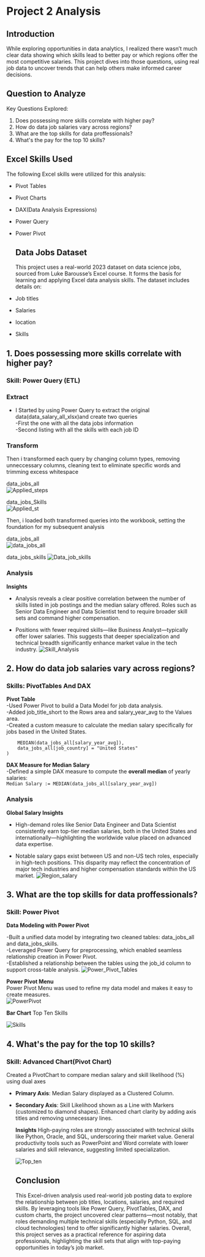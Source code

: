 # Project 2 Analysis  
## Introduction  
While exploring opportunities in data analytics, I realized there wasn’t much clear data showing which skills lead to better pay or which regions offer the most competitive salaries. This project dives into those questions, using real job data to uncover trends that can help others make informed career decisions.

## Question to Analyze  

Key Questions Explored:  

1. Does possessing more skills correlate with higher pay?  
2. How do data job salaries vary across regions?  
3. What are the top skills for data proffessionals?  
4. What's the pay for the top 10 skills?  

## Excel Skills Used  

The following Excel skills were utilized for this analysis:  


- Pivot Tables  
- Pivot Charts  
- DAX(Data Analysis Expressions)  
- Power Query  
- Power Pivot

  ## Data Jobs Dataset
  This project uses a real-world 2023 dataset on data science jobs, sourced from Luke Barousse’s Excel course. It forms the basis for learning and applying Excel data analysis skills. The dataset includes details on:
  
- Job titles
- Salaries
- location
- Skills
  
## 1. Does possessing more skills correlate with higher pay?   
### Skill: Power Query (ETL)
### Extract

- I Started by using Power Query to extract the original data(data_salary_all_xlsx)and create two queries  
     -First the one with all the data jobs information  
     -Second listing with all the skills with each job ID

### Transform  
  Then i transformed each query by changing column types, removing unneccessary columns, cleaning text to eliminate specific words and trimming excess whitespace  

  data_jobs_all  
  ![Applied_steps](https://github.com/user-attachments/assets/01a51682-b6f5-4038-bd05-4a8d534041c7)  

  data_jobs_Skills  
  ![Applied_st](https://github.com/user-attachments/assets/f8e1ab23-a2e3-40e7-9ad3-789fdb4441cf)  
  
Then, i loaded both transformed queries into the workbook, setting the foundation for my subsequent analysis  

data_jobs_all  
![data_jobs_all](https://github.com/user-attachments/assets/906b08e6-aa4c-4be1-8523-c047aae10e10)

data_jobs_skills
![Data_job_skills](https://github.com/user-attachments/assets/61005b17-ac20-484f-9c45-f7959285ecab)  

### Analysis  
 **Insights**  
 - Analysis reveals a clear positive correlation between the number of skills listed in job postings and the median salary offered. Roles such as Senior Data Engineer and Data Scientist tend to require broader skill sets and command higher compensation.  

 - Positions with fewer required skills—like Business Analyst—typically offer lower salaries. This suggests that deeper specialization and technical breadth significantly enhance market value in the tech industry.
   ![Skill_Analysis](https://github.com/user-attachments/assets/c7badb21-2fce-4ee6-a0eb-df2d16529a94)

## 2. How do data job salaries vary across regions?   
### Skills: PivotTables And DAX  
 **Pivot Table**  
-Used Power Pivot to build a Data Model for job data analysis.  
-Added job_title_short to the Rows area and salary_year_avg to the Values area.  
-Created a custom measure to calculate the median salary specifically for jobs based in the United States.  
```=CALCULATE(
    MEDIAN(data_jobs_all[salary_year_avg]),
    data_jobs_all[job_country] = "United States"
)
```

**DAX Measure for Median Salary**  
-Defined a simple DAX measure to compute the **overall median** of yearly salaries:  
```Median Salary := MEDIAN(data_jobs_all[salary_year_avg])```  

### Analysis  
  **Global Salary Insights**  
- High-demand roles like Senior Data Engineer and Data Scientist consistently earn top-tier median salaries, both in the United States and internationally—highlighting the worldwide value placed on advanced data expertise.
  
- Notable salary gaps exist between US and non-US tech roles, especially in high-tech positions. This disparity may reflect the concentration of major tech industries and higher compensation standards within the US market.
  ![Region_salary](https://github.com/user-attachments/assets/86c4553f-d04d-40e7-88c0-c1342e599f8c)

  
## 3. What are the top skills for data proffessionals?   
### Skill: Power Pivot  
**Data Modeling with Power Pivot**  

-Built a unified data model by integrating two cleaned tables: data_jobs_all and data_jobs_skills.  
-Leveraged Power Query for preprocessing, which enabled seamless relationship creation in Power Pivot.  
-Established a relationship between the tables using the job_id column to support cross-table analysis.
![Power_Pivot_Tables](https://github.com/user-attachments/assets/72a64c1b-6a66-48cb-872e-c7cd7b5724cb)  

**Power Pivot Menu**  
Power Pivot Menu was used to refine my data model and makes it easy to create measures.  
![PowerPivot](https://github.com/user-attachments/assets/5eccfe4b-90bb-438f-81b0-04941bfc33df)  

**Bar Chart** 
Top Ten Skills  

![Skills](https://github.com/user-attachments/assets/21cddfd1-4134-46ae-b94b-ea8bffe63a9f)


## 4. What's the pay for the top 10 skills?   

### Skill: Advanced Chart(Pivot Chart)  
Created a PivotChart to compare median salary and skill likelihood (%) using dual axes  
- **Primary Axis**: Median Salary displayed as a Clustered Column.
- **Secondary Axis**: Skill Likelihood shown as a Line with Markers (customized to diamond shapes).
  Enhanced chart clarity by adding axis titles and removing unnecessary lines.

  **Insights**
  High-paying roles are strongly associated with technical skills like Python, Oracle, and SQL, underscoring their market value.
  General productivity tools such as PowerPoint and Word correlate with lower salaries and skill relevance, suggesting limited specialization.
  
  ![Top_ten](https://github.com/user-attachments/assets/53b93af2-9dd8-4ba8-ada1-0aa0324d1949)

  ## Conclusion
  This Excel-driven analysis used real-world job posting data to explore the relationship between job titles, locations, salaries, and required skills. By leveraging tools like Power Query, PivotTables, DAX, and custom charts, the project uncovered clear patterns—most notably, that roles demanding multiple technical skills (especially Python, SQL, and cloud technologies) tend to offer significantly higher salaries.
Overall, this project serves as a practical reference for aspiring data professionals, highlighting the skill sets that align with top-paying opportunities in today’s job market.

















  

